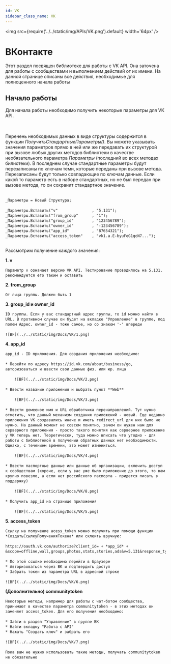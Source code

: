 ```yaml
---
id: VK
sidebar_class_name: VK
---
```


<img src={require('../../static/img/APIs/VK.png').default} width='64px' />

# ВКонтакте

Этот раздел посвящен библиотеке для работы с VK API. Она заточена для работы с сообществами и выполнением действий от их имени. На данной странице описаны все действия, необходимые для полноценного начала работы

## Начало работы

Для начала работы необходимо получить некоторые параметры для VK API. 

<br/><br/>
Перечень необходимых данных в виде структуры содержится в функции *ПолучитьСтандартныеПараметры()*. Вы можете указывать значения параметров прямо в ней или же передавать их структурой при вызове любых других методов библиотеки в качестве необязательного параметра *Параметры* (последний во всех методах билиотеки). В последнем случае стандартные параметры будут перезаписаны по ключам теми, которые переданы при вызове метода. Перезаписаны будут только совпадающие по ключам данные. Если какой то параметр есть в наборе стандартных, но не был передан при вызове метода, то он сохранит стандартное значение.
<br/><br/>
 
  ```bsl
  _Параметры = Новый Структура;

  _Параметры.Вставить("v"               , "5.131");
  _Параметры.Вставить("from_group"      , "1");
  _Параметры.Вставить("group_id"        , "123456789");
  _Параметры.Вставить("owner_id"        , "-123456789");
  _Параметры.Вставить("app_id"          , "87654321");
  _Параметры.Вставить("access_token"    , "vk1.a.E-byuFeG1qcN7...");
	
  ```

Рассмотрим получение каждого значения:

**1. v**
   
	Параметр v означает версию VK API. Тестирование проводилось на 5.131, рекомендуется его таким и оставить

**2. from_group**

	От лица группы. Должен быть 1

**3. group_id и owner_id**

	ID группы. Если у вас стандартный адрес группы, то id можно найти в URL. В противном случае он будет на вкладке "Управление" в группе, под полем Адрес. owner_id - тоже самое, но со знаком '-' впереди

	![BF](../../static/img/Docs/VK/1.png)
	
**4. app_id**

	app_id - ID приложения. Для создания приложения необходимо:
   
	* Перейти по адресу https://id.vk.com/about/business/go, авторизоваться и ввести свои данные физ. или юр. лица
		
		![BF](../../static/img/Docs/VK/2.png)
		
	* Ввести название приложения и выбрать пункт **Web**
	
		![BF](../../static/img/Docs/VK/3.png)
		
	* Ввести домееное имя и URL обработчика перенаправлений. Тут нужно отметить, что данный механизм создания приложений - новый. Еще недавно приложения VK создавались иначе и иметь redirect_url для них было не нужно. На данный момент не совсем понятно, зачем он нужен нам для серверного приложения - просто такого понятия как серверное приложение у VK теперь нет. Теоретически, туда можно вписать что угодно - для работы с библиотекой в получении обратных данных нет необходимости. Однако, с течением времени, это может измениться.
	
		![BF](../../static/img/Docs/VK/4.png)
		
	* Ввести паспортные данные или данные об организации, включить доступ к сообществам (короче, если у вас уже было приложение до этого, то вам крупно повезло, а если нет российского паспорта - придется писать в поддержку)
		
		![BF](../../static/img/Docs/VK/8.png)
		
	* Получить app_id на странице приложения
	
		![BF](../../static/img/Docs/VK/5.png)

**5. access_token**

	Ссылку на получение acess_token можно получить при помощи функции *СоздатьСсылкуПолученияТокена* или склеить вручную:
  
	https://oauth.vk.com/authorize?client_id= + *app_id* + &scope=offline,wall,groups,photos,stats,stories,ads&v=5.131&response_type=token&redirect_uri=https://api.vk.com/blank.html
	
	* По этой ссылке необходимо перейти в браузере
	* Авторизоваться через ВК и подтвердить доступ
	* Забрать токен из параметра URL в адресной строке

	![BF](../../static/img/Docs/VK/6.png)
	
**(Дополнительно) communitytoken**

	Некоторые методы, например для работы с чат-ботом сообщества, принимают в качестве параметра communitytoken - в этих методах он заменяет access_token. Для его получения необходимо:

	* Зайти в раздел "Управление" в группе ВК
	* Найти вкладку "Работа с API"
	* Нажать "Создать ключ" и забрать его
	
	![BF](../../static/img/Docs/VK/7.png)

	Пока вам не нужно использовать такие методы, получать communitytoken не обязательно